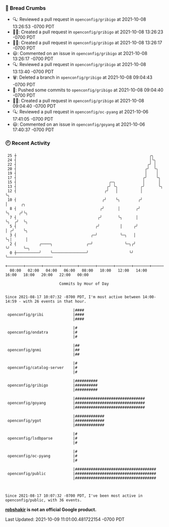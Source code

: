 ### 🍞 Bread Crumbs

 * 🔍: Reviewed a pull request in  `openconfig/gribigo` at 2021-10-08 13:26:53 -0700 PDT
 * ✍🏼: Created a pull request in `openconfig/gribigo` at 2021-10-08 13:26:23 -0700 PDT
 * ✍🏼: Created a pull request in `openconfig/gribigo` at 2021-10-08 13:26:17 -0700 PDT
 * 😃: Commented on an issue in `openconfig/gribigo` at 2021-10-08 13:26:17 -0700 PDT
 * 🔍: Reviewed a pull request in  `openconfig/gribigo` at 2021-10-08 13:13:40 -0700 PDT
 * 🗑: Deleted a branch in `openconfig/gribigo` at 2021-10-08 09:04:43 -0700 PDT
 * 🚢: Pushed some commits to `openconfig/gribigo` at 2021-10-08 09:04:40 -0700 PDT
 * ✍🏼: Created a pull request in `openconfig/gribigo` at 2021-10-08 09:04:40 -0700 PDT
 * 🔍: Reviewed a pull request in  `openconfig/oc-pyang` at 2021-10-06 17:41:05 -0700 PDT
 * 😃: Commented on an issue in `openconfig/goyang` at 2021-10-06 17:40:37 -0700 PDT

### 🕘 Recent Activity
```
 25 ┼                                                           ╭╮
 24 ┤                                                           │╰╮
 22 ┤                                                          ╭╯ │
 20 ┤                                                         ╭╯  ╰╮
 19 ┤                                                         │    │
 17 ┤                                                        ╭╯    ╰╮
 15 ┤                                         ╭─╮            │      │
 13 ┤                                        ╭╯ ╰╮          ╭╯      ╰╮
 12 ┤                                       ╭╯   │          │        ╰╮
 10 ┤                                      ╭╯    ╰╮        ╭╯         │      ╭╮
  8 ┤                                     ╭╯      │       ╭╯          ╰╮    ╭╯╰╮
  7 ┤                                    ╭╯       ╰╮      │            ╰╮  ╭╯  ╰╮
  5 ┤                                   ╭╯         │     ╭╯             │ ╭╯    ╰╮
  3 ┤                                 ╭─╯          ╰─╮   │              ╰╮│      │
  2 ┤          ╭────╮               ╭─╯              ╰─╮╭╯               ╰╯      ╰─╮
  0 ┼──────────╯    ╰───────────────╯                  ╰╯                          ╰────────────────────
    +───────+───────+───────+───────+───────+───────+───────+───────+───────+───────+───────+───────+────
  00:00   02:00   04:00   06:00   08:00   10:00   12:00   14:00   16:00   18:00   20:00   22:00   00:00   

						Commits by Hour of Day


Since 2021-08-17 10:07:32 -0700 PDT, I'm most active between 14:00-14:59 - with 26 events in that hour.

```



```
                              |####
 openconfig/gribi             |####
                              |####

                              |#
 openconfig/ondatra           |#
                              |#

                              |##
 openconfig/gnmi              |##
                              |##

                              |#
 openconfig/catalog-server    |#
                              |#

                              |##########
 openconfig/gribigo           |##########
                              |##########

                              |###############################
 openconfig/goyang            |###############################
                              |###############################

                              |#############
 openconfig/ygot              |#############
                              |#############

                              |#
 openconfig/lsdbparse         |#
                              |#

                              |#
 openconfig/oc-pyang          |#
                              |#

                              |####################################
 openconfig/public            |####################################
                              |####################################



Since 2021-08-17 10:07:32 -0700 PDT, I've been most active in openconfig/public, with 36 events.

```
**[robshakir](mailto:robjs@google.com) is not an official Google product.**  


Last Updated: 2021-10-09 11:01:00.481722154 -0700 PDT
